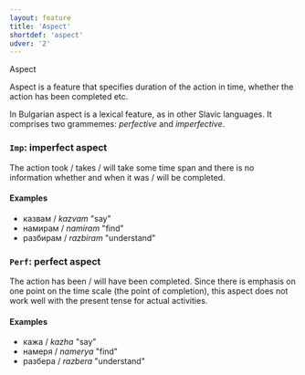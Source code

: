 ```yaml
---
layout: feature
title: 'Aspect'
shortdef: 'aspect'
udver: '2'
---
```


Aspect

Aspect is a feature that specifies duration of the action in time,
whether the action has been completed etc.

In Bulgarian aspect is a lexical feature, as in other Slavic languages.
It comprises two grammemes: _perfective_ and _imperfective_.

### `Imp`: imperfect aspect

The action took / takes / will take some time span and there is no
information whether and when it was / will be completed.

#### Examples

- казвам / _kazvam_ "say"
- намирам / _namiram_ "find"
- разбирам / _razbiram_ "understand"

### `Perf`: perfect aspect

The action has been / will have been completed. Since there is
emphasis on one point on the time scale (the point of completion),
this aspect does not work well with the present tense for actual activities. 

#### Examples

- кажа / _kazha_ "say"
- намеря / _namerya_ "find"
- разбера / _razbera_ "understand"


<!-- Interlanguage links updated Čt lis 12 09:42:59 CET 2020 -->
